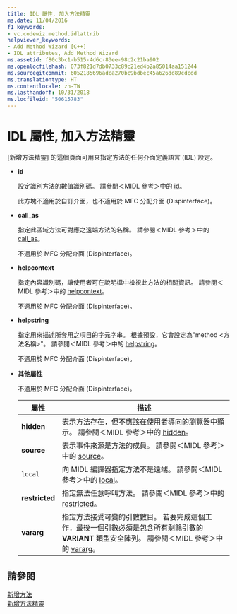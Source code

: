 ```yaml
---
title: IDL 屬性, 加入方法精靈
ms.date: 11/04/2016
f1_keywords:
- vc.codewiz.method.idlattrib
helpviewer_keywords:
- Add Method Wizard [C++]
- IDL attributes, Add Method Wizard
ms.assetid: f80c3bc1-b515-4d6c-83ee-98c2c21ba902
ms.openlocfilehash: 073f821d7db0733c89c21ed4b2a85014aa151244
ms.sourcegitcommit: 6052185696adca270bc9bdbec45a626dd89cdcdd
ms.translationtype: HT
ms.contentlocale: zh-TW
ms.lasthandoff: 10/31/2018
ms.locfileid: "50615783"
---
```

# <a name="idl-attributes-add-method-wizard"></a>IDL 屬性, 加入方法精靈

[新增方法精靈] 的這個頁面可用來指定方法的任何介面定義語言 (IDL) 設定。

- **id**

   設定識別方法的數值識別碼。 請參閱＜MIDL 參考＞中的 [id](/windows/desktop/Midl/id)。

   此方塊不適用於自訂介面，也不適用於 MFC 分配介面 (Dispinterface)。

- **call_as**

   指定此區域方法可對應之遠端方法的名稱。 請參閱＜MIDL 參考＞中的 [call_as](/windows/desktop/Midl/call-as)。

   不適用於 MFC 分配介面 (Dispinterface)。

- **helpcontext**

   指定內容識別碼，讓使用者可在說明檔中檢視此方法的相關資訊。 請參閱＜MIDL 參考＞中的 [helpcontext](/windows/desktop/Midl/helpcontext)。

   不適用於 MFC 分配介面 (Dispinterface)。

- **helpstring**

   指定用來描述所套用之項目的字元字串。 根據預設，它會設定為"method <方法名稱>"。 請參閱＜MIDL 參考＞中的 [helpstring](/windows/desktop/Midl/helpstring)。

   不適用於 MFC 分配介面 (Dispinterface)。

- **其他屬性**

   不適用於 MFC 分配介面 (Dispinterface)。

   |屬性|描述|
   |---------------|-----------------|
   |**hidden**|表示方法存在，但不應該在使用者導向的瀏覽器中顯示。 請參閱＜MIDL 參考＞中的 [hidden](/windows/desktop/Midl/hidden)。|
   |**source**|表示事件來源是方法的成員。 請參閱＜MIDL 參考＞中的 [source](/windows/desktop/Midl/source)。|
   |`local`|向 MIDL 編譯器指定方法不是遠端。 請參閱＜MIDL 參考＞中的 [local](/windows/desktop/Midl/local)。|
   |**restricted**|指定無法任意呼叫方法。 請參閱＜MIDL 參考＞中的 [restricted](/windows/desktop/Midl/restricted)。|
   |**vararg**|指定方法接受可變的引數數目。 若要完成這個工作，最後一個引數必須是包含所有剩餘引數的 **VARIANT** 類型安全陣列。 請參閱＜MIDL 參考＞中的 [vararg](/windows/desktop/Midl/vararg)。|

## <a name="see-also"></a>請參閱

[新增方法](../ide/adding-a-method-visual-cpp.md)<br>
[新增方法精靈](../ide/add-method-wizard.md)